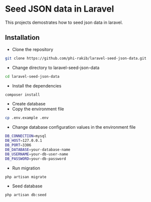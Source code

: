 # Seed JSON data in Laravel
This projects demostrates how to seed json data in laravel.

## Installation

- Clone the repository
```bash
git clone https://github.com/phi-rakib/laravel-seed-json-data.git
```

- Change directory to laravel-seed-json-data
```bash
cd laravel-seed-json-data
```

- Install the dependencies
```bash
composer install
```
- Create database
- Copy the environment file
```bash
cp .env.example .env
```
- Change database configuration values in the environment file
```bash
DB_CONNECTION=mysql
DB_HOST=127.0.0.1
DB_PORT=3306
DB_DATABASE=your-database-name
DB_USERNAME=your-db-user-name
DB_PASSWORD=your-db-password
```
- Run migration
```bash
php artisan migrate
```
- Seed database
```bash
php artisan db:seed
```
